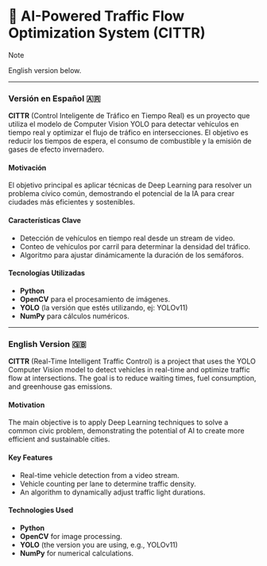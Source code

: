 # 🚦 AI-Powered Traffic Flow Optimization System (CITTR)

> [!NOTE]
> English version below.

---

### Versión en Español 🇦🇷

**CITTR** (Control Inteligente de Tráfico en Tiempo Real) es un proyecto que utiliza el modelo de Computer Vision YOLO para detectar vehículos en tiempo real y optimizar el flujo de tráfico en intersecciones. El objetivo es reducir los tiempos de espera, el consumo de combustible y la emisión de gases de efecto invernadero.

#### Motivación
El objetivo principal es aplicar técnicas de Deep Learning para resolver un problema cívico común, demostrando el potencial de la IA para crear ciudades más eficientes y sostenibles.

#### Características Clave
- Detección de vehículos en tiempo real desde un stream de video.
- Conteo de vehículos por carril para determinar la densidad del tráfico.
- Algoritmo para ajustar dinámicamente la duración de los semáforos.

#### Tecnologías Utilizadas
- **Python**
- **OpenCV** para el procesamiento de imágenes.
- **YOLO** (la versión que estés utilizando, ej: YOLOv11)
- **NumPy** para cálculos numéricos.

---

### English Version 🇬🇧

**CITTR** (Real-Time Intelligent Traffic Control) is a project that uses the YOLO Computer Vision model to detect vehicles in real-time and optimize traffic flow at intersections. The goal is to reduce waiting times, fuel consumption, and greenhouse gas emissions.

#### Motivation
The main objective is to apply Deep Learning techniques to solve a common civic problem, demonstrating the potential of AI to create more efficient and sustainable cities.

#### Key Features
- Real-time vehicle detection from a video stream.
- Vehicle counting per lane to determine traffic density.
- An algorithm to dynamically adjust traffic light durations.

#### Technologies Used
- **Python**
- **OpenCV** for image processing.
- **YOLO** (the version you are using, e.g., YOLOv11)
- **NumPy** for numerical calculations.